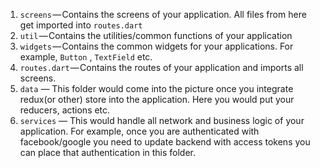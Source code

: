 
1.  `screens` — Contains the screens of your application. All files from here get imported into  `routes.dart`
2.  `util` — Contains the utilities/common functions of your application
3.  `widgets` — Contains the common widgets for your applications. For example,  `Button` ,  `TextField`  etc.
4.  `routes.dart` — Contains the routes of your application and imports all screens.
5. `data` — This folder would come into the picture once you integrate redux(or other) store into the application. Here you would put your reducers, actions etc.
6. `services` — This would handle all network and business logic of your application. For example, once you are authenticated with facebook/google you need to update backend with access tokens you can place that authentication in this folder.
